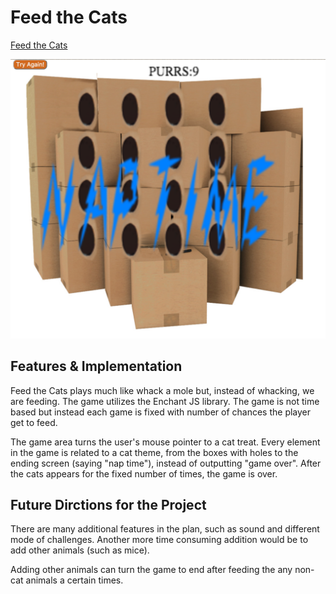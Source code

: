 # Feed the Cats

[Feed the Cats](https://eddielao.github.io/js-project/)

![screen shot](images/screen-shot.png)

## Features & Implementation

Feed the Cats plays much like whack a mole but, instead of whacking, we are feeding. The game utilizes the Enchant JS library. The game is not time based but instead each game is fixed with number of chances the player get to feed.

The game area turns the user's mouse pointer to a cat treat. Every element in the game is related to a cat theme, from the boxes with holes to the ending screen (saying "nap time"), instead of outputting "game over". After the cats appears for the fixed number of times, the game is over.

## Future Dirctions for the Project

There are many additional features in the plan, such as sound and different mode of challenges. Another more time consuming addition would be to add other animals (such as mice).

Adding other animals can turn the game to end after feeding the any non-cat animals a certain times.
